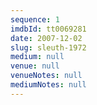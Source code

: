 ```yaml
---
sequence: 1
imdbId: tt0069281
date: 2007-12-02
slug: sleuth-1972
medium: null
venue: null
venueNotes: null
mediumNotes: null
---
```



